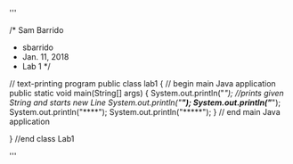'''

/* Sam Barrido
 * sbarrido
 * Jan. 11, 2018
 * Lab 1
 */

// text-printing program
public class lab1 
{
	// begin main Java application
	public static void main(String[] args)
	{
		System.out.println("*"); //prints given String and starts new Line
		System.out.println("**");
		System.out.println("***");
		System.out.println("****");
		System.out.println("*****");
	}
	// end main Java application

}
//end class Lab1

'''
